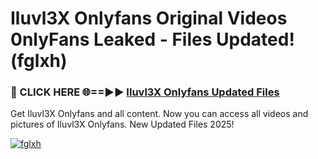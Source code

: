 # Iluvl3X Onlyfans Original Videos 0nlyFans Leaked - Files Updated! (fglxh)

<h3>🔴 CLICK HERE 🌐==►► <a href="https://best4dudes.click/HH4t6V" rel="nofollow">Iluvl3X Onlyfans Updated Files</a></h3>

Get Iluvl3X Onlyfans and all content. Now you can access all videos and pictures of Iluvl3X Onlyfans. New Updated Files 2025!

[![fglxh](https://github.com/user-attachments/assets/8c521d6e-e6e3-4a75-9320-d58ab9d79d5b)](https://best4dudes.click/HH4t6V)
